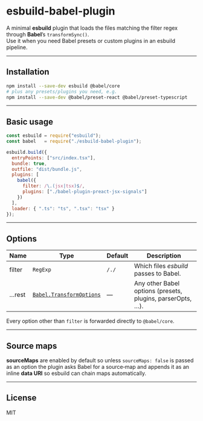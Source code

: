 # esbuild-babel-plugin

A minimal **esbuild** plugin that loads the files matching the filter regex through **Babel**’s `transformSync()`.  
Use it when you need Babel presets or custom plugins in an esbuild pipeline.

---

## Installation

```sh
npm install --save-dev esbuild @babel/core
# plus any presets/plugins you need, e.g.
npm install --save-dev @babel/preset-react @babel/preset-typescript
```

---

## Basic usage

```js
const esbuild = require("esbuild");
const babel   = require("./esbuild-babel-plugin");

esbuild.build({
  entryPoints: ["src/index.tsx"],
  bundle: true,
  outfile: "dist/bundle.js",
  plugins: [
    babel({
      filter: /\.(jsx|tsx)$/,
      plugins: ["./babel-plugin-preact-jsx-signals"]
    })
  ],
  loader: { ".ts": "ts", ".tsx": "tsx" }
});
```

---

## Options

| Name   | Type                                                           | Default | Description                                                |
| ------ | -------------------------------------------------------------- | ------- | ---------------------------------------------------------- |
| filter | `RegExp`                                                       | `/./`   | Which files *esbuild* passes to Babel.                     |
| …rest  | [`Babel.TransformOptions`](https://babeljs.io/docs/en/options) | —       | Any other Babel options (presets, plugins, parserOpts, …). |

Every option other than `filter` is forwarded directly to `@babel/core`.

---

## Source maps

**sourceMaps** are enabled by default so unless `sourceMaps: false` is passed as an option 
the plugin asks Babel for a source‑map and appends it as an inline **data URI** so esbuild 
can chain maps automatically.

---

## License

MIT

